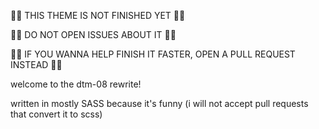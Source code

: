 🚧🚧 THIS THEME IS NOT FINISHED YET 🚧🚧

🚧🚧 DO NOT OPEN ISSUES ABOUT IT 🚧🚧

🚧🚧 IF YOU WANNA HELP FINISH IT FASTER, OPEN A PULL REQUEST INSTEAD 🚧🚧

welcome to the dtm-08 rewrite!

written in mostly SASS because it's funny (i will not accept pull requests that convert it to scss)